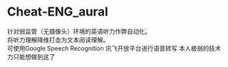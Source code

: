 # Cheat-ENG_aural
针对弱监管（无摄像头）环境的英语听力作弊自动化。  
将听力理解降维打击为文本阅读理解。  
可使用Google Speech Recognition 讯飞开放平台进行语音转写
本人极弱的技术力只能想做到这了
